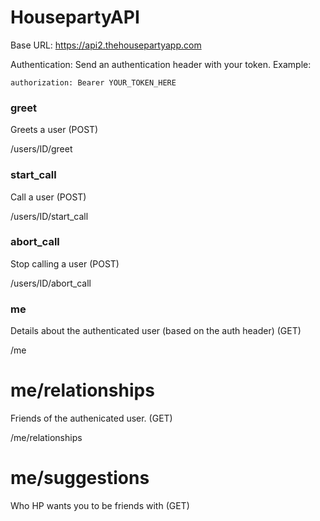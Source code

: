 # HousepartyAPI

Base URL: https://api2.thehousepartyapp.com

Authentication: Send an authentication header with your token. Example:

`authorization: Bearer YOUR_TOKEN_HERE`

### greet

Greets a user (POST)

/users/ID/greet


### start_call

Call a user (POST)

/users/ID/start_call


### abort_call

Stop calling a user (POST)

/users/ID/abort_call



### me

Details about the authenticated user (based on the auth header) (GET)

/me

# me/relationships

Friends of the authenicated user. (GET)

/me/relationships

# me/suggestions

Who HP wants you to be friends with (GET)
